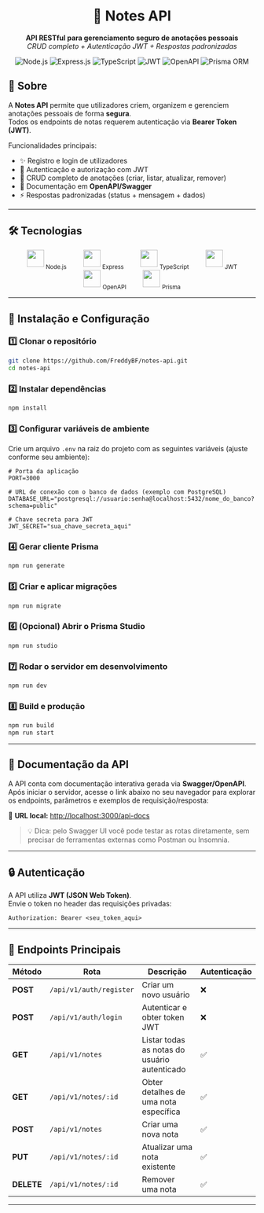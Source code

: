 <h1 align="center">📒 Notes API</h1>

<p align="center">
  <b>API RESTful para gerenciamento seguro de anotações pessoais</b>  
  <br>
  <i>CRUD completo + Autenticação JWT + Respostas padronizadas</i>
</p>
<p align="center">
  <img src="https://img.shields.io/badge/Node.js-18.x-green?logo=nodedotjs" alt="Node.js">
  <img src="https://img.shields.io/badge/Express.js-4.x-lightgrey?logo=express" alt="Express.js">
  <img src="https://img.shields.io/badge/TypeScript-5.x-blue?logo=typescript" alt="TypeScript">
  <img src="https://img.shields.io/badge/JWT-secure-orange?logo=jsonwebtokens" alt="JWT">
  <img src="https://img.shields.io/badge/OpenAPI-3.0.3-teal?logo=openapiinitiative" alt="OpenAPI">
  <img src="https://img.shields.io/badge/Prisma-ORM-2D3748?logo=prisma" alt="Prisma ORM">
</p>

## 📖 Sobre
A **Notes API** permite que utilizadores criem, organizem e gerenciem anotações pessoais de forma **segura**.  
Todos os endpoints de notas requerem autenticação via **Bearer Token (JWT)**.

Funcionalidades principais:
- ✨ Registro e login de utilizadores
- 🔑 Autenticação e autorização com JWT
- 📌 CRUD completo de anotações (criar, listar, atualizar, remover)
- 📜 Documentação em **OpenAPI/Swagger**
- ⚡ Respostas padronizadas (status + mensagem + dados)
  
---
## 🛠 Tecnologias

<p align="center">
  <span style="display:inline-block; text-align:center; margin:0 15px;">
    <img src="https://cdn.simpleicons.org/nodedotjs/339933" width="35" height="35"/>
    <sub>Node.js</sub>
  </span>
  <span style="display:inline-block; text-align:center; margin:0 15px;">
    <img src="https://cdn.simpleicons.org/express/000000" width="35" height="35"/>
    <sub>Express</sub>
  </span>
  <span style="display:inline-block; text-align:center; margin:0 15px;">
    <img src="https://cdn.simpleicons.org/typescript/3178C6" width="35" height="35"/>
    <sub>TypeScript</sub>
  </span>
  <span style="display:inline-block; text-align:center; margin:0 15px;">
    <img src="https://cdn.simpleicons.org/jsonwebtokens/000000" width="35" height="35"/>
    <sub>JWT</sub>
  </span>
  <span style="display:inline-block; text-align:center; margin:0 15px;">
    <img src="https://cdn.simpleicons.org/openapiinitiative/6BA539" width="35" height="35"/>
    <sub>OpenAPI</sub>
  </span>
  <span style="display:inline-block; text-align:center; margin:0 15px;">
    <img src="https://cdn.simpleicons.org/prisma/2D3748" width="35" height="35"/>
    <sub>Prisma</sub>
  </span>
</p>

---
## 🚀 Instalação e Configuração

### 1️⃣ Clonar o repositório
```bash
git clone https://github.com/FreddyBF/notes-api.git
cd notes-api
```

### 2️⃣ Instalar dependências
```bash
npm install
```
### 3️⃣ Configurar variáveis de ambiente

Crie um arquivo `.env` na raiz do projeto com as seguintes variáveis (ajuste conforme seu ambiente):

```env
# Porta da aplicação
PORT=3000

# URL de conexão com o banco de dados (exemplo com PostgreSQL)
DATABASE_URL="postgresql://usuario:senha@localhost:5432/nome_do_banco?schema=public"

# Chave secreta para JWT
JWT_SECRET="sua_chave_secreta_aqui"
```

### 4️⃣ Gerar cliente Prisma
```bash
npm run generate
```
### 5️⃣ Criar e aplicar migrações
```bash
npm run migrate
```

### 6️⃣ (Opcional) Abrir o Prisma Studio
```bash
npm run studio
```

### 7️⃣ Rodar o servidor em desenvolvimento
```bash
npm run dev
```

### 8️⃣ Build e produção
```bash
npm run build
npm run start
```
---
## 📜 Documentação da API

A API conta com documentação interativa gerada via **Swagger/OpenAPI**.  
Após iniciar o servidor, acesse o link abaixo no seu navegador para explorar os endpoints, parâmetros e exemplos de requisição/resposta:

🔗 **URL local:** [http://localhost:3000/api-docs](http://localhost:3000/api-docs)

> 💡 Dica: pelo Swagger UI você pode testar as rotas diretamente, sem precisar de ferramentas externas como Postman ou Insomnia.
---

## 🔒 Autenticação

A API utiliza **JWT (JSON Web Token)**.  
Envie o token no header das requisições privadas:

```http
Authorization: Bearer <seu_token_aqui>
```
---
## 📌 Endpoints Principais

| Método | Rota | Descrição | Autenticação |
|--------|------|-----------|--------------|
| **POST** | `/api/v1/auth/register` | Criar um novo usuário | ❌ |
| **POST** | `/api/v1/auth/login` | Autenticar e obter token JWT | ❌ |
| **GET** | `/api/v1/notes` | Listar todas as notas do usuário autenticado | ✅ |
| **GET** | `/api/v1/notes/:id` | Obter detalhes de uma nota específica | ✅ |
| **POST** | `/api/v1/notes` | Criar uma nova nota | ✅ |
| **PUT** | `/api/v1/notes/:id` | Atualizar uma nota existente | ✅ |
| **DELETE** | `/api/v1/notes/:id` | Remover uma nota | ✅ |
---
